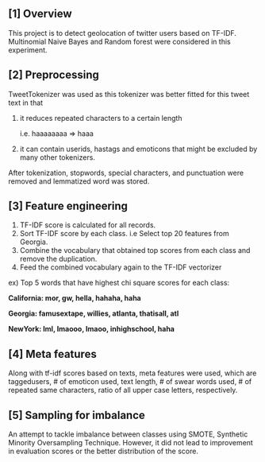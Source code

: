 ## [1] Overview
This project is to detect geolocation of twitter users based on TF-IDF.
Multinomial Naive Bayes and Random forest were considered in this experiment.


## [2] Preprocessing
TweetTokenizer was used as this tokenizer was better fitted for this tweet text in that 
1) it reduces repeated characters to a certain length 

    i.e. haaaaaaaa => haaa 

2) it can contain userids, hastags and emoticons that might be excluded by many other tokenizers.

After tokenization, stopwords, special characters, and punctuation were removed and lemmatized word was stored.


## [3] Feature engineering
1. TF-IDF score is calculated for all records.
2. Sort TF-IDF score by each class. i.e Select top 20 features from Georgia. 
3. Combine the vocabulary that obtained top scores from each class and remove the duplication.
4. Feed the combined vocabulary again to the TF-IDF vectorizer



ex)
Top 5 words that have highest chi square scores for each class:

**California: mor, gw, hella, hahaha, haha**

**Georgia: famusextape, willies, atlanta, thatisall, atl**

**NewYork: lml, lmaooo, lmaoo, inhighschool, haha**


## [4] Meta features
Along with tf-idf scores based on texts, meta features were used, which are taggedusers, # of emoticon used, text length, # of swear words used, # of repeated same characters, ratio of all upper case letters, respectively.


## [5] Sampling for imbalance
An attempt to tackle imbalance between classes using SMOTE, Synthetic Minority Oversampling Technique.
However, it did not lead to improvement in evaluation scores or the better distribution of the score. 
